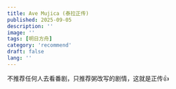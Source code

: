 ```yaml
---
title: Ave Mujica (泰拉正传)
published: 2025-09-05
description: ''
image: ''
tags: [明日方舟]
category: 'recommend'
draft: false 
lang: ''
---
```


<!-- ![Ave Mujica (Arknights)](./images/avemujica_arknight.jpg) -->

不推荐任何人去看番剧，只推荐粥改写的剧情，这就是正传👍